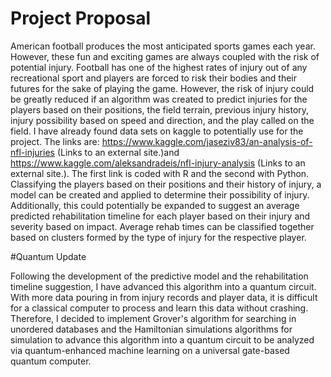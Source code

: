 # Project Proposal
American football produces the most anticipated sports games each year. However, these fun and exciting games are always coupled with the risk of potential injury. Football has one of the highest rates of injury out of any recreational sport and players are forced to risk their bodies and their futures for the sake of playing the game. However, the risk of injury could be greatly reduced if an algorithm was created to predict injuries for the players based on their positions, the field terrain, previous injury history, injury possibility based on speed and direction, and the play called on the field. I have already found data sets on kaggle to potentially use for the project. The links are: https://www.kaggle.com/jaseziv83/an-analysis-of-nfl-injuries  (Links to an external site.)and https://www.kaggle.com/aleksandradeis/nfl-injury-analysis (Links to an external site.). The first link is coded with R and the second with Python. Classifying the players based on their positions and their history of injury, a model can be created and applied to determine their possibility of injury. Additionally, this could potentially be expanded to suggest an average predicted rehabilitation timeline for each player based on their injury and severity based on impact. Average rehab times can be classified together based on clusters formed by the type of injury for the respective player.



#Quantum Update


Following the development of the predictive model and the rehabilitation timeline suggestion, I have advanced this algorithm into a quantum circuit. With more data pouring in from injury records and player data, it is difficult for a classical computer to process and learn this data without crashing. Therefore, I decided to implement Grover's algorithm for searching in unordered databases and the Hamiltonian simulations algorithms for simulation to advance this algorithm into a quantum circuit to be analyzed via quantum-enhanced machine learning on a universal gate-based quantum computer. 
